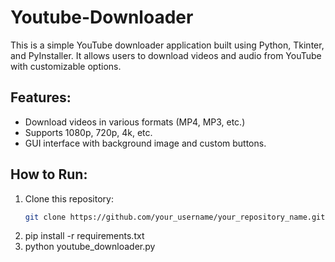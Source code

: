 # Youtube-Downloader

This is a simple YouTube downloader application built using Python, Tkinter, and PyInstaller. It allows users to download videos and audio from YouTube with customizable options.

## Features:
- Download videos in various formats (MP4, MP3, etc.)
- Supports 1080p, 720p, 4k, etc.
- GUI interface with background image and custom buttons.

## How to Run:
1. Clone this repository:
   ```bash
   git clone https://github.com/your_username/your_repository_name.git

2. pip install -r requirements.txt
3. python youtube_downloader.py


